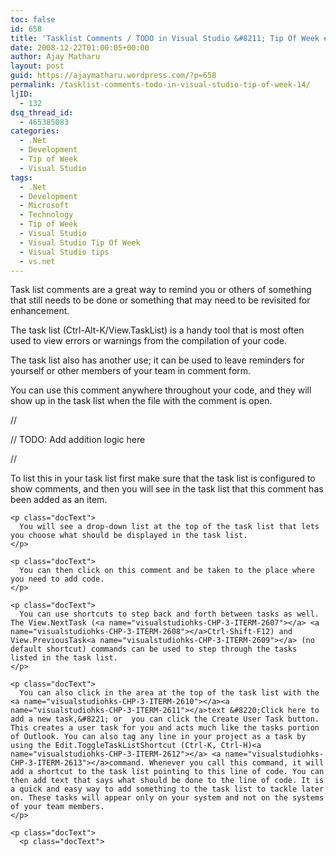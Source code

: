```yaml
---
toc: false
id: 658
title: 'Tasklist Comments / TODO in Visual Studio &#8211; Tip Of Week #14'
date: 2008-12-22T01:00:05+00:00
author: Ajay Matharu
layout: post
guid: https://ajaymatharu.wordpress.com/?p=658
permalink: /tasklist-comments-todo-in-visual-studio-tip-of-week-14/
ljID:
  - 132
dsq_thread_id:
  - 465385083
categories:
  - .Net
  - Development
  - Tip of Week
  - Visual Studio
tags:
  - .Net
  - Development
  - Microsoft
  - Technology
  - Tip of Week
  - Visual Studio
  - Visual Studio Tip Of Week
  - Visual Studio tips
  - vs.net
---
```

Task list comments are a great way to remind you or others of something that still needs to be done or something that may need to be revisited for enhancement.

The <a name="visualstudiohks-CHP-3-ITERM-2596"></a><a name="visualstudiohks-CHP-3-ITERM-2597"></a><a name="visualstudiohks-CHP-3-ITERM-2598"></a>task list (<a name="visualstudiohks-CHP-3-ITERM-2599"></a>Ctrl-Alt-K/View.TaskList) is a handy tool that is most often used to view errors or warnings from the compilation of your code.

<p class="docText">
  The task list also has another use; it can be used to leave reminders for yourself or other members of your team in comment form.
</p>

<p class="docText">
  You can use this comment anywhere throughout your code, and they will show up in the task list when the file with the comment is open.
</p>

<p class="docText">
  <p class="docText">
    //
  </p>
  
  <p class="docText">
    // TODO: Add addition logic here
  </p>
  
  <p class="docText">
    //
  </p>
  
  <p class="docText">
    <p class="docText">
      To list this in your task list first make sure that the task list is configured to show comments, and then you will see in the task list that this comment has been added as an item.
    </p>
    
    <p class="docText">
      You will see a drop-down list at the top of the task list that lets you choose what should be displayed in the task list.
    </p>
    
    <p class="docText">
      You can then click on this comment and be taken to the place where you need to add code.
    </p>
    
    <p class="docText">
      You can use shortcuts to step back and forth between tasks as well. The View.NextTask (<a name="visualstudiohks-CHP-3-ITERM-2607"></a> <a name="visualstudiohks-CHP-3-ITERM-2608"></a>Ctrl-Shift-F12) and View.PreviousTask<a name="visualstudiohks-CHP-3-ITERM-2609"></a> (no default shortcut) commands can be used to step through the tasks listed in the task list.
    </p>
    
    <p class="docText">
      You can also click in the area at the top of the task list with the <a name="visualstudiohks-CHP-3-ITERM-2610"></a><a name="visualstudiohks-CHP-3-ITERM-2611"></a>text &#8220;Click here to add a new task,&#8221; or  you can click the Create User Task button. This creates a user task for you and acts much like the tasks portion of Outlook. You can also tag any line in your project as a task by using the Edit.ToggleTaskListShortcut (Ctrl-K, Ctrl-H)<a name="visualstudiohks-CHP-3-ITERM-2612"></a> <a name="visualstudiohks-CHP-3-ITERM-2613"></a>command. Whenever you call this command, it will add a shortcut to the task list pointing to this line of code. You can then add text that says what should be done to the line of code. It is a quick and easy way to add something to the task list to tackle later on. These tasks will appear only on your system and not on the systems of your team members.
    </p>
    
    <p class="docText">
      <p class="docText">
